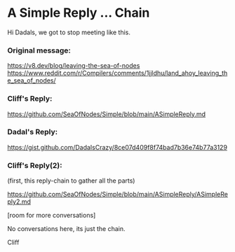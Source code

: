 # A Simple Reply ... Chain

Hi Dadals, we got to stop meeting like this.

### Original message:

https://v8.dev/blog/leaving-the-sea-of-nodes
https://www.reddit.com/r/Compilers/comments/1jjldhu/land_ahoy_leaving_the_sea_of_nodes/

### Cliff's Reply:

https://github.com/SeaOfNodes/Simple/blob/main/ASimpleReply.md

### Dadal's Reply:

https://gist.github.com/DadaIsCrazy/8ce07d409f8f74bad7b36e74b77a3129

### Cliff's Reply(2):

(first, this reply-chain to gather all the parts)

https://github.com/SeaOfNodes/Simple/blob/main/ASimpleReply/ASimpleReply2.md



[room for more conversations]

No conversations here, its just the chain.

Cliff

